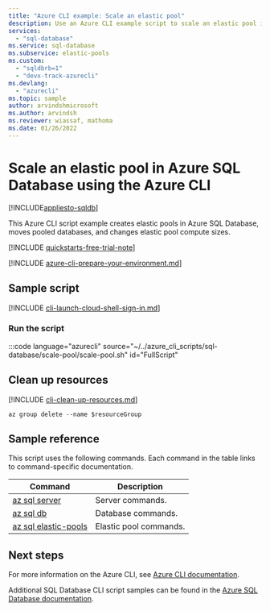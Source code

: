```yaml
---
title: "Azure CLI example: Scale an elastic pool"
description: Use an Azure CLI example script to scale an elastic pool in Azure SQL Database.
services:
  - "sql-database"
ms.service: sql-database
ms.subservice: elastic-pools
ms.custom:
  - "sqldbrb=1"
  - "devx-track-azurecli"
ms.devlang:
  - "azurecli"
ms.topic: sample
author: arvindshmicrosoft
ms.author: arvindsh
ms.reviewer: wiassaf, mathoma
ms.date: 01/26/2022
---
```


# Scale an elastic pool in Azure SQL Database using the Azure CLI

[!INCLUDE[appliesto-sqldb](../../includes/appliesto-sqldb.md)]

This Azure CLI script example creates elastic pools in Azure SQL Database, moves pooled databases, and changes elastic pool compute sizes.

[!INCLUDE [quickstarts-free-trial-note](../../includes/quickstarts-free-trial-note.md)]

[!INCLUDE [azure-cli-prepare-your-environment.md](../../includes/azure-cli-prepare-your-environment.md)]

## Sample script

[!INCLUDE [cli-launch-cloud-shell-sign-in.md](../../includes/cli-launch-cloud-shell-sign-in.md)]

### Run the script

:::code language="azurecli" source="~/../azure_cli_scripts/sql-database/scale-pool/scale-pool.sh" id="FullScript"

## Clean up resources

[!INCLUDE [cli-clean-up-resources.md](../../includes/cli-clean-up-resources.md)]

```azurecli
az group delete --name $resourceGroup
```

## Sample reference

This script uses the following commands. Each command in the table links to command-specific documentation.

| Command | Description |
|---|---|
| [az sql server](/cli/azure/sql/server) | Server commands. |
| [az sql db](/cli/azure/sql/db) | Database commands. |
| [az sql elastic-pools](/cli/azure/sql/elastic-pool) | Elastic pool commands. |

## Next steps

For more information on the Azure CLI, see [Azure CLI documentation](/cli/azure).

Additional SQL Database CLI script samples can be found in the [Azure SQL Database documentation](../az-cli-script-samples-content-guide.md).
